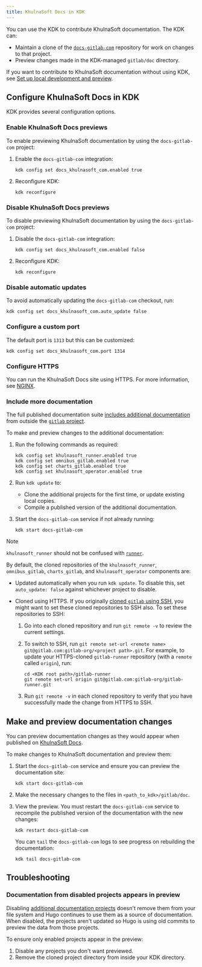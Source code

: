 ```yaml
---
title: KhulnaSoft Docs in KDK
---
```


You can use the KDK to contribute KhulnaSoft documentation. The KDK can:

- Maintain a clone of the [`docs-gitlab-com`](https://gitlab.com/gitlab-org/technical-writing/docs-gitlab-com) repository
  for work on changes to that project.
- Preview changes made in the KDK-managed `gitlab/doc` directory.

If you want to contribute to KhulnaSoft documentation without using KDK, see
[Set up local development and preview](https://gitlab.com/gitlab-org/technical-writing/docs-gitlab-com/-/blob/main/doc/setup.md).

## Configure KhulnaSoft Docs in KDK

KDK provides several configuration options.

### Enable KhulnaSoft Docs previews

To enable previewing KhulnaSoft documentation by using the `docs-gitlab-com` project:

1. Enable the `docs-gitlab-com` integration:

   ```shell
   kdk config set docs_khulnasoft_com.enabled true
   ```

1. Reconfigure KDK:

   ```shell
   kdk reconfigure
   ```

### Disable KhulnaSoft Docs previews

To disable previewing KhulnaSoft documentation by using the `docs-gitlab-com` project:

1. Disable the `docs-gitlab-com` integration:

   ```shell
   kdk config set docs_khulnasoft_com.enabled false
   ```

1. Reconfigure KDK:

   ```shell
   kdk reconfigure
   ```

### Disable automatic updates

To avoid automatically updating the `docs-gitlab-com` checkout, run:

```shell
kdk config set docs_khulnasoft_com.auto_update false
```

### Configure a custom port

The default port is `1313` but this can be customized:

```shell
kdk config set docs_khulnasoft_com.port 1314
```

### Configure HTTPS

You can run the KhulnaSoft Docs site using HTTPS. For more information, see [NGINX](nginx.md).

### Include more documentation

The full published documentation suite [includes additional documentation](https://docs.gitlab.com/development/documentation/site_architecture/)
from outside the [`gitlab` project](https://github.com/khulnasoft-lab/khulnasoft).

To make and preview changes to the additional documentation:

1. Run the following commands as required:

   ```shell
   kdk config set khulnasoft_runner.enabled true
   kdk config set omnibus_gitlab.enabled true
   kdk config set charts_gitlab.enabled true
   kdk config set khulnasoft_operator.enabled true
   ```

1. Run `kdk update` to:
   - Clone the additional projects for the first time, or update existing local copies.
   - Compile a published version of the additional documentation.
1. Start the `docs-gitlab-com` service if not already running:

   ```shell
   kdk start docs-gitlab-com
   ```

> [!note]
> `khulnasoft_runner` should not be confused with [`runner`](runner.md).

By default, the cloned repositories of the `khulnasoft_runner`, `omnibus_gitlab`, `charts_gitlab`, and `khulnasoft_operator`
components are:

- Updated automatically when you run `kdk update`. To disable this, set `auto_update: false` against
  whichever project to disable.
- Cloned using HTTPS. If you originally [cloned `gitlab` using SSH](../_index.md#use-kdk-to-install-gitlab), you
  might want to set these cloned repositories to SSH also. To set these repositories to SSH:

  1. Go into each cloned repository and run `git remote -v` to review the current settings.
  1. To switch to SSH, run `git remote set-url <remote name> git@gitlab.com:gitlab-org/<project path>.git`.
     For example, to update your HTTPS-cloned `gitlab-runner` repository (with a `remote` called
     `origin`), run:

     ```shell
     cd <KDK root path>/gitlab-runner
     git remote set-url origin git@gitlab.com:gitlab-org/gitlab-runner.git
     ```

  1. Run `git remote -v` in each cloned repository to verify that you have successfully made the change from
     HTTPS to SSH.

## Make and preview documentation changes

You can preview documentation changes as they would appear when published on
[KhulnaSoft Docs](https://docs.gitlab.com).

To make changes to KhulnaSoft documentation and preview them:

1. Start the `docs-gitlab-com` service and ensure you can preview the documentation site:

   ```shell
   kdk start docs-gitlab-com
   ```

1. Make the necessary changes to the files in `<path_to_kdk>/gitlab/doc`.
1. View the preview. You must restart the `docs-gitlab-com` service to recompile the published version of the documentation
   with the new changes:

   ```shell
   kdk restart docs-gitlab-com
   ```

   You can `tail` the `docs-gitlab-com` logs to see progress on rebuilding the documentation:

   ```shell
   kdk tail docs-gitlab-com
   ```

## Troubleshooting

### Documentation from disabled projects appears in preview

Disabling [additional documentation projects](#include-more-documentation) doesn't remove them
from your file system and Hugo continues to use them as a source of documentation. When disabled,
the projects aren't updated so Hugo is using old commits to preview the data from those projects.

To ensure only enabled projects appear in the preview:

1. Disable any projects you don't want previewed.
1. Remove the cloned project directory from inside your KDK directory.
